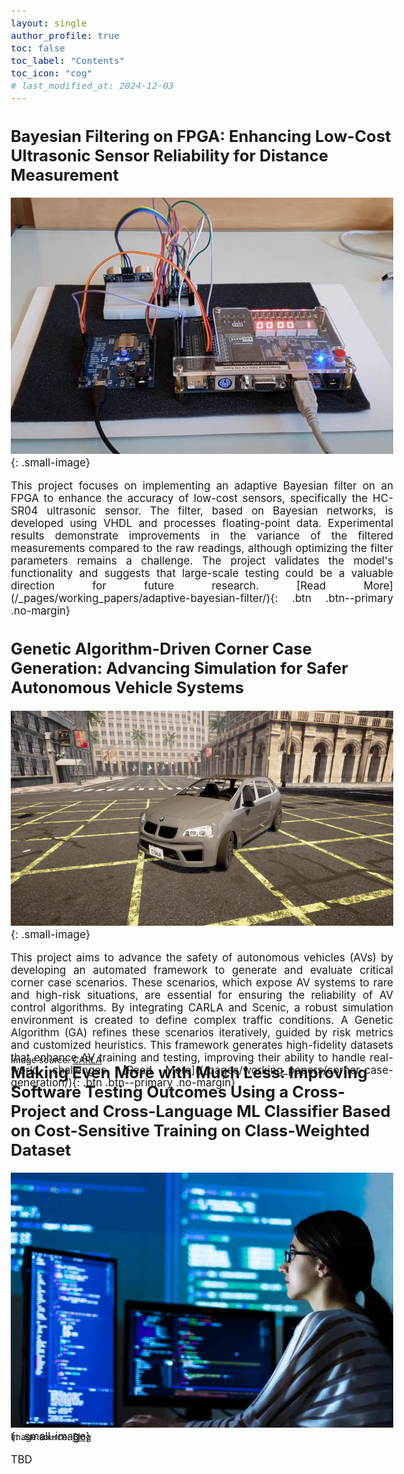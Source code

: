```yaml
---
layout: single
author_profile: true
toc: false
toc_label: "Contents"
toc_icon: "cog"
# last_modified_at: 2024-12-03
---
```

<style type="text/css">

body{ /* Normal  */
      font-size: 17px;
  }

.author__avatar{
    padding-left:10%;
    padding-right:10%;
}

.author__name{
    /* margin-bottom: 20px; Adjust space after name */
    text-align: center;
}

.author__content{
    text-align: center;

}

.author__avatar img{
    max-width:100%;
}

.author__urls{
    padding-left: 15%;
}

.page__content p {
    margin-top: 1.5em;
    margin-bottom: 1.5em;
}

.page{
    padding-right: 0%;
    font-size: 15px;
}

strong {
    color: #616161;
}

.justify-text {
  text-align: justify;
}

.fa-rss {
  display: none;
}

.footer .fa-rss {
  display: none !important;
}

a[href="/feed.xml"] {
  display: none;
}

.small-image {
  width: 250px; /* Adjust the size as needed */
  height: auto; /* Maintain aspect ratio */
  float: left; /* Align to the left */
  margin-right: 1rem; /* Add spacing between image and text */
}

</style>


<!-- ## Adaptive Bayesian Filtering in Action -->
## Bayesian Filtering on FPGA: Enhancing Low-Cost Ultrasonic Sensor Reliability for Distance Measurement

![FPGA Image](/assets/images/fpga_image.png){: .small-image}

<div class="justify-text">
This project focuses on implementing an adaptive Bayesian filter on an FPGA to enhance the accuracy of low-cost sensors, specifically the HC-SR04 ultrasonic sensor. The filter, based on Bayesian networks, is developed using VHDL and processes floating-point data. Experimental results demonstrate improvements in the variance of the filtered measurements compared to the raw readings, although optimizing the filter parameters remains a challenge. The project validates the model's functionality and suggests that large-scale testing could be a valuable direction for future research. [Read More](/_pages/working_papers/adaptive-bayesian-filter/){: .btn .btn--primary .no-margin}
</div>

<!-- ## Systematic Literature Review of Corner Case Identification and Generation -->
<!-- ## Automating Corner Case Generation in Traffic Scenarios: A Systematic Literature Review -->

<!-- ![Corner Case SLR](/assets/images/SLR/CC_cover.png){: .small-image}

<div class="justify-text">
This systematic literature review investigates the critical role of corner case identification and generation in autonomous vehicle (AV) testing, aiming to bridge gaps in safety and robustness research. By analyzing state-of-the-art methodologies, this review highlights the importance of corner cases in evaluating AV systems' ability to handle rare but high-risk scenarios. It also addresses the limitations of previous studies, such as outdated coverage, insufficient focus on generation methods, and reproducibility challenges. This brief work provides a comprehensive overview of the advancements, regional trends, and future directions in this field. [Read More](/_pages/working_papers/slr-corner-case/){: .btn .btn--primary .no-margin}
</div>

<div style="display: flex; gap: 1rem; margin-top: -55px; margin-bottom: -40px;">
<small>Image source: <a href="https://medium.com/anyverse/detecting-corner-cases-for-visual-perception-in-autonomous-driving-82580ef373ac" target="_blank">Medium</a></small>
</div> -->

<!-- ## Automated Generation of Corner Case Scenarios for Enhancing Autonomous Vehicle Safety -->
## Genetic Algorithm-Driven Corner Case Generation: Advancing Simulation for Safer Autonomous Vehicle Systems

![Corner Case Generation](/assets/images/CC_GENERATION/CARLA_cover.png){: .small-image}

<div class="justify-text">
This project aims to advance the safety of autonomous vehicles (AVs) by developing an automated framework to generate and evaluate critical corner case scenarios. These scenarios, which expose AV systems to rare and high-risk situations, are essential for ensuring the reliability of AV control algorithms. By integrating CARLA and Scenic, a robust simulation environment is created to define complex traffic conditions. A Genetic Algorithm (GA) refines these scenarios iteratively, guided by risk metrics and customized heuristics. This framework generates high-fidelity datasets that enhance AV training and testing, improving their ability to handle real-world challenges. [Read More](/_pages/working_papers/corner-case-generation/){: .btn .btn--primary .no-margin}
</div>

<div style="display: flex; gap: 1rem; margin-top: -55px; margin-bottom: -40px;">
<small>Image source: <a href="https://carla.readthedocs.io/en/0.9.15/catalogue_vehicles/" target="_blank">CARLA</a></small>
</div>

## Making Even More with Much Less: Improving Software Testing Outcomes Using a Cross-Project and Cross-Language ML Classifier Based on Cost-Sensitive Training on Class-Weighted Dataset

![Corner Case Generation](/assets/images/SOFTWARE_TESTING/software_testing_cover.png){: .small-image} 

<div class="justify-text">
TBD
</div>

<div style="display: flex; gap: 1rem; margin-top: -55px; margin-bottom: -40px;">
<small>Image source: <a href="https://initialcommit.com/blog/how-to-be-a-software-developer" target="_blank">Blog</a></small>
</div>